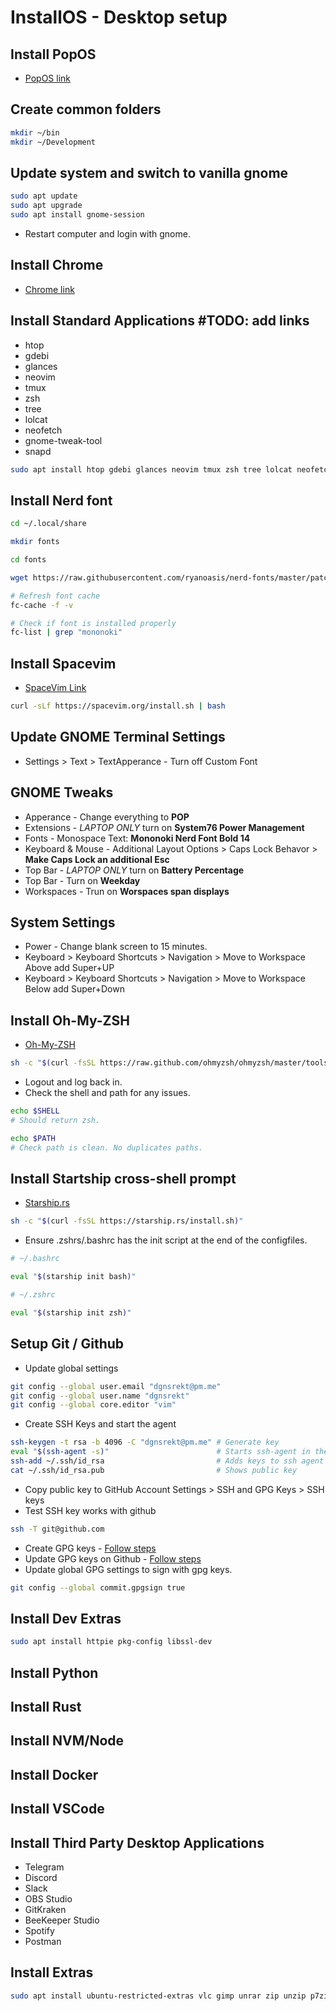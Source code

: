 # InstallOS - Desktop setup

## Install PopOS
* [PopOS link](https://pop.system76.com/)

## Create common folders 
```bash
mkdir ~/bin
mkdir ~/Development

```

## Update system and switch to vanilla gnome
```bash
sudo apt update
sudo apt upgrade
sudo apt install gnome-session

```
* Restart computer and login with gnome.

## Install Chrome
* [Chrome link](https://www.google.com/chrome/)

## Install Standard Applications #TODO: add links
* htop
* gdebi
* glances
* neovim
* tmux
* zsh
* tree
* lolcat
* neofetch
* gnome-tweak-tool
* snapd

```bash
sudo apt install htop gdebi glances neovim tmux zsh tree lolcat neofetch gnome-tweak-tool snapd -y

```

## Install Nerd font
```bash
cd ~/.local/share

mkdir fonts

cd fonts

wget https://raw.githubusercontent.com/ryanoasis/nerd-fonts/master/patched-fonts/Mononoki/Regular/complete/mononoki-Regular%20Nerd%20Font%20Complete.ttf

# Refresh font cache
fc-cache -f -v 

# Check if font is installed properly
fc-list | grep "mononoki" 

```

## Install Spacevim 
* [SpaceVim Link](https://spacevim.org/)
```bash
curl -sLf https://spacevim.org/install.sh | bash
```

## Update GNOME Terminal Settings
* Settings > Text > TextApperance - Turn off Custom Font

## GNOME Tweaks
* Apperance - Change everything to **POP**
* Extensions - *LAPTOP ONLY* turn on **System76 Power Management**
* Fonts - Monospace Text: **Mononoki Nerd Font Bold 14**
* Keyboard & Mouse - Additional Layout Options > Caps Lock Behavor > **Make Caps Lock an additional Esc**
* Top Bar - *LAPTOP ONLY* turn on **Battery Percentage**
* Top Bar - Turn on **Weekday**
* Workspaces - Trun on **Worspaces span displays**

## System Settings
* Power - Change blank screen to 15 minutes.
* Keyboard > Keyboard Shortcuts > Navigation > Move to Workspace Above add Super+UP
* Keyboard > Keyboard Shortcuts > Navigation > Move to Workspace Below add Super+Down

## Install Oh-My-ZSH
* [Oh-My-ZSH](https://ohmyz.sh/)
```bash
sh -c "$(curl -fsSL https://raw.github.com/ohmyzsh/ohmyzsh/master/tools/install.sh)"

```
* Logout and log back in.
* Check the shell and path for any issues.
```bash
echo $SHELL
# Should return zsh.

echo $PATH
# Check path is clean. No duplicates paths.
```

## Install Startship cross-shell prompt
* [Starship.rs](https://starship.rs/)
```bash
sh -c "$(curl -fsSL https://starship.rs/install.sh)"

```
* Ensure .zshrs/.bashrc has the init script at the end of the configfiles.
```bash
# ~/.bashrc

eval "$(starship init bash)"

# ~/.zshrc

eval "$(starship init zsh)"

```

## Setup Git / Github
* Update global settings
```bash
git config --global user.email "dgnsrekt@pm.me"
git config --global user.name "dgnsrekt"
git config --global core.editor "vim"

```
* Create SSH Keys and start the agent
```bash
ssh-keygen -t rsa -b 4096 -C "dgnsrekt@pm.me" # Generate key
eval "$(ssh-agent -s)"                        # Starts ssh-agent in the background
ssh-add ~/.ssh/id_rsa                         # Adds keys to ssh agent
cat ~/.ssh/id_rsa.pub                         # Shows public key

```
* Copy public key to GitHub Account Settings > SSH and GPG Keys > SSH keys
* Test SSH key works with github
```bash
ssh -T git@github.com

```
* Create GPG keys - [Follow steps](https://help.github.com/en/articles/generating-a-new-gpg-key)
* Update GPG keys on Github - [Follow steps](https://help.github.com/en/articles/telling-git-about-your-signing-key)
* Update global GPG settings to sign with gpg keys.
```bash
git config --global commit.gpgsign true 

```

## Install Dev Extras
```bash
sudo apt install httpie pkg-config libssl-dev

```

## Install Python

## Install Rust

## Install NVM/Node

## Install Docker

## Install VSCode

## Install Third Party Desktop Applications
* Telegram
* Discord
* Slack
* OBS Studio
* GitKraken
* BeeKeeper Studio
* Spotify
* Postman

## Install Extras
```bash
sudo apt install ubuntu-restricted-extras vlc gimp unrar zip unzip p7zip-full p7zip-rar rar -y

```


